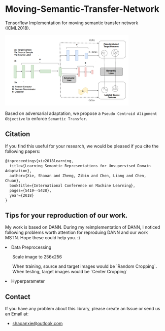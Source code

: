 # Moving-Semantic-Transfer-Network



Tensorflow Implementation for moving semantic transfer network (ICML2018).

<img src="introduction/mstn_network.PNG" width=400 />

Based on adversarial adaptation, we propose a `Pseudo Centroid Alignment Objective` to enforce `Semantic Transfer`.

## Citation
If you find this useful for your research, we would be pleased if you cite the following papers:

```
@inproceedings{xie2018learning,
  title={Learning Semantic Representations for Unsupervised Domain Adaptation},
  author={Xie, Shaoan and Zheng, Zibin and Chen, Liang and Chen, Chuan},
  booktitle={International Conference on Machine Learning},
  pages={5419--5428},
  year={2018}
}
```

## Tips for your reproduction of our work.

My work is based on DANN. During my reimplementation of DANN, I noticed following problems worth attention for reproduing DANN and our work MSTN. Hope these could help you. :)

<li> Data Preprocessing </li>
<ol> Scale image to 256x256 </ol>
<ol>When training, source and target images would be `Random Cropping`. When testing, target images would be `Center Cropping`</ol>

<li> Hyperparameter </li>



## Contact
If you have any problem about this library, please create an Issue or send us an Email at:
- shaoanxie@outlook.com
